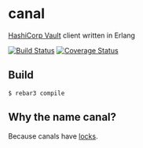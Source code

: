 canal
=====

[HashiCorp Vault](https://www.vaultproject.io/) client written in Erlang

[![Build Status](https://travis-ci.org/rkallos/canal.svg?branch=dev)](https://travis-ci.org/rkallos/canal.svg?branch=dev)
[![Coverage Status](https://coveralls.io/repos/github/rkallos/canal/badge.svg?branch=dev)](https://coveralls.io/github/rkallos/canal?branch=dev)


Build
-----

    $ rebar3 compile


Why the name canal?
-------------------

Because canals have [locks](https://en.wikipedia.org/wiki/Lock_(water_navigation)).
